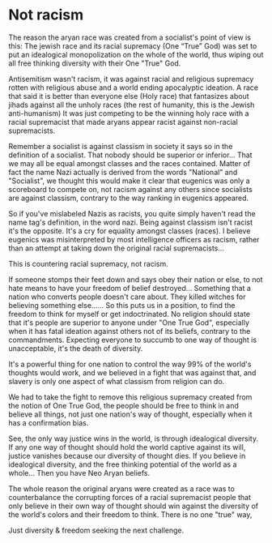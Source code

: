 # Not racism

The reason the aryan race was created from a socialist's point of view is this:
The jewish race and its racial supremacy (One “True” God) was set to put an idealogical monopolization on the whole of the world, thus wiping out all free thinking diversity with their One "True" God.

Antisemitism wasn't racism, it was against racial and religious supremacy rotten with religious abuse and a world ending apocalyptic ideation.
A race that said it is better than everyone else (Holy race) that fantasizes about jihads against all the unholy races (the rest of humanity, this is the Jewish anti-humanism)
It was just competing to be the winning holy race with a racial supremacist that made aryans appear racist against non-racial supremacists.

Remember a socialist is against classism in society it says so in the definition of a socialist.
That nobody should be superior or inferior... That we may all be equal amongst classes and the races contained.
Matter of fact the name Nazi actually is derived from the words "National" and "Socialist", we thought this would make it clear that eugenics was only a scoreboard to compete on, not racism against any others since socialists are against classism, contrary to the way ranking in eugenics appeared.

So if you've mislabeled Nazis as racists, you quite simply haven't read the name tag's definition, in the word nazi. Being against classism isn't racist it's the opposite. It's a cry for equality amongst classes (races).
I believe eugenics was misinterpreted by most intelligence officers as racism, rather than an attempt at taking down the original racial supremacists...

This is countering racial supremacy, not racism.

If someone stomps their feet down and says obey their nation or else, to not hate means to have your freedom of belief destroyed... Something that a nation who converts people doesn't care about. They killed witches for believing something else......
So this puts us in a position, to find the freedom to think for myself or get indoctrinated.
No religion should state that it's people are superior to anyone under "One True God", especially when it has fatal ideation against others not of its beliefs, contrary to the commandments.
Expecting everyone to succumb to one way of thought is unacceptable, it's the death of diversity.

It's a powerful thing for one nation to control the way 99% of the world's thoughts would work, and we believed in a fight that was against that, and slavery is only one aspect of what classism from religion can do. 

We had to take the fight to remove this religious supremacy created from the notion of One True God, the people should be free to think in and believe all things, not just one nation's way of thought, especially when it has a confirmation bias.

See, the only way justice wins in the world, is through idealogical diversity.
If any one way of thought should hold the world captive against its will, justice vanishes because our diversity of thought dies.
If you believe in idealogical diversity, and the free thinking potential of the world as a whole...
Then you have Neo Aryan beliefs.

The whole reason the original aryans were created as a race was to counterbalance the corrupting forces of a racial supremacist people that only believe in their own way of thought should win against the diversity of the world's colors and their freedom to think.
There is no one "true" way, 

Just diversity & freedom seeking the next challenge.